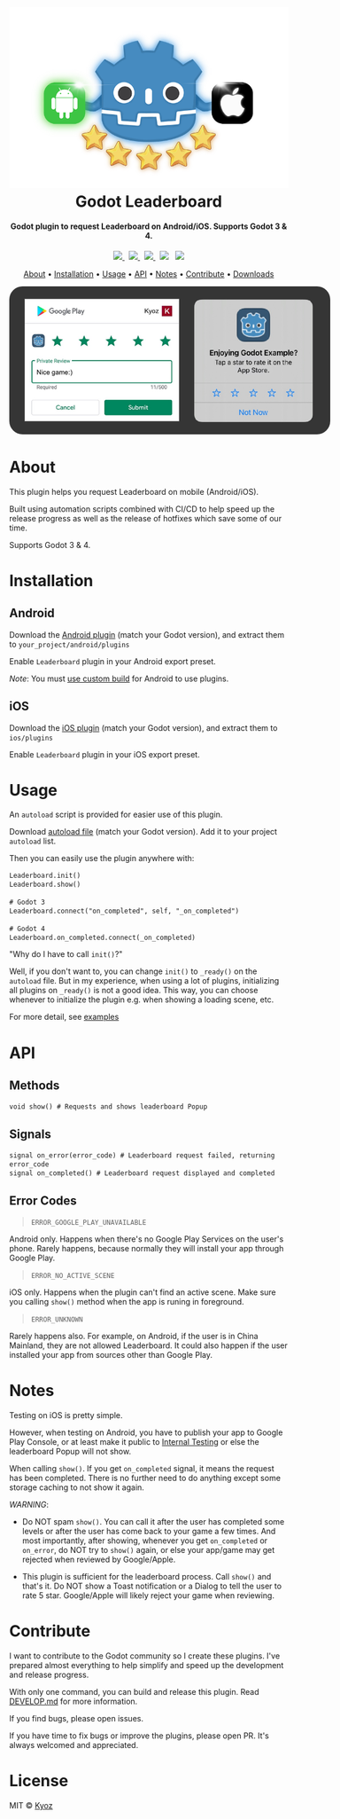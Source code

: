 <h1 align="center">
  <br>
  <img src="./icon.png" alt="Godot Leaderboard" width=512>
  <br>
  Godot Leaderboard
  <br>
</h1>

<h4 align="center">Godot plugin to request Leaderboard on Android/iOS. Supports Godot 3 & 4</a>.</h4>

<p align="center">
  <a href="https://github.com/kyoz/godot-leaderboard/releases">
    <img src="https://img.shields.io/github/v/tag/kyoz/godot-leaderboard?label=Version&style=flat-square">
  </a>
  <span>&nbsp</span>
  <a href="https://github.com/kyoz/godot-leaderboard/actions">
    <img src="https://img.shields.io/github/actions/workflow/status/kyoz/godot-leaderboard/release.yml?label=Build&style=flat-square&color=00ad06">
  </a>
  <span>&nbsp</span>
  <a href="https://github.com/kyoz/godot-leaderboard/releases">
    <img src="https://img.shields.io/github/downloads/kyoz/godot-leaderboard/total?style=flat-square&label=Downloads&color=de3f00">
  </a>
  <span>&nbsp</span>
  <img src="https://img.shields.io/github/stars/kyoz/godot-leaderboard?style=flat-square&color=c99e00">
  <span>&nbsp</span>
  <img src="https://img.shields.io/github/license/kyoz/godot-leaderboard?style=flat-square&color=fc7b03">
</p>

<p align="center">
  <a href="#about">About</a> •
  <a href="#installation">Installation</a> •
  <a href="#usage">Usage</a> •
  <a href="#api">API</a> •
  <a href="#notes">Notes</a> •
  <a href="#contribute">Contribute</a> •
  <a href="https://github.com/kyoz/godot-leaderboard/releases">Downloads</a> 
</p>

<p align="center">
  <img src="./demo.jpg" style="max-width: 580px; border-radius: 24px">
</p>

# About

This plugin helps you request Leaderboard on mobile (Android/iOS).

Built using automation scripts combined with CI/CD to help speed up the release progress as well as the release of hotfixes which save some of our time.

Supports Godot 3 & 4.

# Installation

## Android

Download the [Android plugin](https://github.com/kyoz/godot-leaderboard/releases) (match your Godot version), and extract them to `your_project/android/plugins`

Enable `Leaderboard` plugin in your Android export preset.

*Note*: You must [use custom build](https://docs.godotengine.org/en/stable/tutorials/export/android_custom_build.html) for Android to use plugins.

## iOS

Download the [iOS plugin](https://github.com/kyoz/godot-leaderboard/releases) (match your Godot version), and extract them to `ios/plugins`

Enable `Leaderboard` plugin in your iOS export preset.

# Usage

An `autoload` script is provided for easier use of this plugin.

Download [autoload file](./autoload) (match your Godot version). Add it to your project `autoload` list.

Then you can easily use the plugin anywhere with:

```gdscript
Leaderboard.init()
Leaderboard.show()

# Godot 3
Leaderboard.connect("on_completed", self, "_on_completed")

# Godot 4
Leaderboard.on_completed.connect(_on_completed)
```

"Why do I have to call `init()`?"  

Well, if you don't want to, you can change `init()` to `_ready()` on the `autoload` file. But in my experience, when using a lot of plugins, initializing all plugins on `_ready()` is not a good idea. This way, you can choose whenever to initialize the plugin e.g. when showing a loading scene, etc.

For more detail, see [examples](./example/)

# API

## Methods

```gdscript
void show() # Requests and shows leaderboard Popup
```

## Signals

```gdscript
signal on_error(error_code) # Leaderboard request failed, returning error_code
signal on_completed() # Leaderboard request displayed and completed
```

## Error Codes

> `ERROR_GOOGLE_PLAY_UNAVAILABLE`

Android only. Happens when there's no Google Play Services on the user's phone. Rarely happens, because normally they will install your app through Google Play.

> `ERROR_NO_ACTIVE_SCENE`

iOS only. Happens when the plugin can't find an active scene. Make sure you calling `show()` method when the app is runing in foreground.

> `ERROR_UNKNOWN`

Rarely happens also. For example, on Android, if the user is in China Mainland, they are not allowed Leaderboard. It could also happen if the user installed your app from sources other than Google Play.

# Notes

Testing on iOS is pretty simple.  

However, when testing on Android, you have to publish your app to Google Play Console, or at least make it public to [Internal Testing](https://play.google.com/console/about/internal-testing/) or else the leaderboard Popup will not show.

When calling `show()`. If you get `on_completed` signal, it means the request has been completed. There is no further need to do anything except some storage caching to not show it again.

*WARNING*:

- Do NOT spam `show()`. You can call it after the user has completed some levels or after the user has come back to your game a few times. And most importantly, after showing, whenever you get `on_completed` or `on_error`, do NOT try to `show()` again, or else your app/game may get rejected when reviewed by Google/Apple.

- This plugin is sufficient for the leaderboard process. Call `show()` and that's it. Do NOT show a Toast notification or a Dialog to tell the user to rate 5 star. Google/Apple will likely reject your game when reviewing.

# Contribute

I want to contribute to the Godot community so I create these plugins. I've prepared almost everything to help simplify and speed up the development and release progress.

With only one command, you can build and release this plugin. Read [DEVELOP.md](./DEVELOP.md) for more information.

If you find bugs, please open issues.

If you have time to fix bugs or improve the plugins, please open PR. It's always welcomed and appreciated.

# License

MIT © [Kyoz](mailto:banminkyoz@gmail.com)
